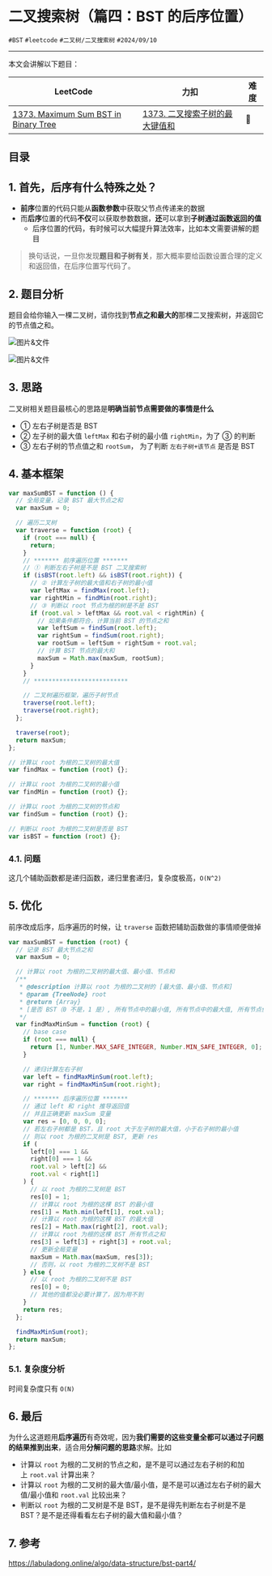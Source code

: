 
# 二叉搜索树（篇四：BST 的后序位置）

`#BST` `#leetcode`  `#二叉树/二叉搜索树`   `#2024/09/10` 

---

本文会讲解以下题目：

| LeetCode                                                                                              | 力扣                                                                                 | 难度  |
| ----------------------------------------------------------------------------------------------------- | ---------------------------------------------------------------------------------- | --- |
| [1373. Maximum Sum BST in Binary Tree](https://leetcode.com/problems/maximum-sum-bst-in-binary-tree/) | [1373. 二叉搜索子树的最大键值和](https://leetcode.cn/problems/maximum-sum-bst-in-binary-tree/) | 🔴  |


## 目录
<!-- toc -->
 ## 1. 首先，后序有什么特殊之处？ 

- **前序**位置的代码只能从**函数参数**中获取父节点传递来的数据
- 而**后序**位置的代码**不仅**可以获取参数数据，**还**可以拿到**子树通过函数返回的值**
	- 后序位置的代码，有时候可以大幅提升算法效率，比如本文需要讲解的题目

> 换句话说，一旦你发现**题目和子树有关**，那大概率要给函数设置合理的定义和返回值，在后序位置写代码了。

## 2. 题目分析

题目会给你输入一棵二叉树，请你找到**节点之和最大的**那棵二叉搜索树，并返回它的节点值之和。

![图片&文件](./files/Pastedimage20240910082418.png)

![图片&文件](./files/Pastedimage20240910082555.png)

## 3. 思路

二叉树相关题目最核心的思路是**明确当前节点需要做的事情是什么**
- ①  左右子树是否是 BST
- ②  左子树的最大值 `leftMax` 和右子树的最小值 `rightMin`，为了 ③ 的判断
- ③  左右子树的节点值之和 `rootSum`， 为了判断 `左右子树+该节点` 是否是 BST

## 4. 基本框架

```javascript
var maxSumBST = function () {
  // 全局变量，记录 BST 最大节点之和
  var maxSum = 0;

  // 遍历二叉树
  var traverse = function (root) {
    if (root === null) {
      return;
    }
    // ******* 前序遍历位置 *******
    // ① 判断左右子树是不是 BST 二叉搜索树
    if (isBST(root.left) && isBST(root.right)) {
      // ② 计算左子树的最大值和右子树的最小值
      var leftMax = findMax(root.left);
      var rightMin = findMin(root.right);
      // ③ 判断以 root 节点为根的树是不是 BST
      if (root.val > leftMax && root.val < rightMin) {
        // 如果条件都符合，计算当前 BST 的节点之和
        var leftSum = findSum(root.left);
        var rightSum = findSum(root.right);
        var rootSum = leftSum + rightSum + root.val;
        // 计算 BST 节点的最大和
        maxSum = Math.max(maxSum, rootSum);
      }
    }
    // **************************

    // 二叉树遍历框架，遍历子树节点
    traverse(root.left);
    traverse(root.right);
  };

  traverse(root);
  return maxSum;
};

// 计算以 root 为根的二叉树的最大值
var findMax = function (root) {};

// 计算以 root 为根的二叉树的最小值
var findMin = function (root) {};

// 计算以 root 为根的二叉树的节点和
var findSum = function (root) {};

// 判断以 root 为根的二叉树是否是 BST
var isBST = function (root) {};

```

### 4.1. 问题

这几个辅助函数都是递归函数，递归里套递归，复杂度极高，`O(N^2)`

## 5. 优化

前序改成后序，后序遍历的时候，让 `traverse` 函数把辅助函数做的事情顺便做掉

```javascript
var maxSumBST = function (root) {
  // 记录 BST 最大节点之和
  var maxSum = 0;

  // 计算以 root 为根的二叉树的最大值、最小值、节点和
  /**
   * @description 计算以 root 为根的二叉树的 [最大值、最小值、节点和]
   * @param {TreeNode} root
   * @return {Array} 
   * [是否 BST（0 不是，1 是）, 所有节点中的最小值, 所有节点中的最大值, 所有节点值之和]
   */
  var findMaxMinSum = function (root) {
    // base case
    if (root === null) {
      return [1, Number.MAX_SAFE_INTEGER, Number.MIN_SAFE_INTEGER, 0];
    }

    // 递归计算左右子树
    var left = findMaxMinSum(root.left);
    var right = findMaxMinSum(root.right);

    // ******* 后序遍历位置 *******
    // 通过 left 和 right 推导返回值
    // 并且正确更新 maxSum 变量
    var res = [0, 0, 0, 0];
    // 若左右子树都是 BST，且 root 大于左子树的最大值，小于右子树的最小值
    // 则以 root 为根的二叉树是 BST, 更新 res
    if (
      left[0] === 1 &&
      right[0] === 1 &&
      root.val > left[2] &&
      root.val < right[1]
    ) {
      // 以 root 为根的二叉树是 BST
      res[0] = 1;
      // 计算以 root 为根的这棵 BST 的最小值
      res[1] = Math.min(left[1], root.val);
      // 计算以 root 为根的这棵 BST 的最大值
      res[2] = Math.max(right[2], root.val);
      // 计算以 root 为根的这棵 BST 所有节点之和
      res[3] = left[3] + right[3] + root.val;
      // 更新全局变量
      maxSum = Math.max(maxSum, res[3]);
      // 否则，以 root 为根的二叉树不是 BST
    } else {
      // 以 root 为根的二叉树不是 BST
      res[0] = 0;
      // 其他的值都没必要计算了，因为用不到
    }
    return res;
  };

  findMaxMinSum(root);
  return maxSum;
};

```

### 5.1. 复杂度分析

时间复杂度只有 `O(N)`

## 6. 最后

为什么这道题用**后序遍历**有奇效呢，因为**我们需要的这些变量全都可以通过子问题的结果推到出来**，适合用**分解问题的思路**求解。比如
- 计算以 `root` 为根的二叉树的节点之和，是不是可以通过左右子树的和加上 `root.val` 计算出来？
- 计算以 `root` 为根的二叉树的最大值/最小值，是不是可以通过左右子树的最大值/最小值和 `root.val` 比较出来？
- 判断以 `root` 为根的二叉树是不是 BST，是不是得先判断左右子树是不是 BST？是不是还得看看左右子树的最大值和最小值？

## 7. 参考

https://labuladong.online/algo/data-structure/bst-part4/

